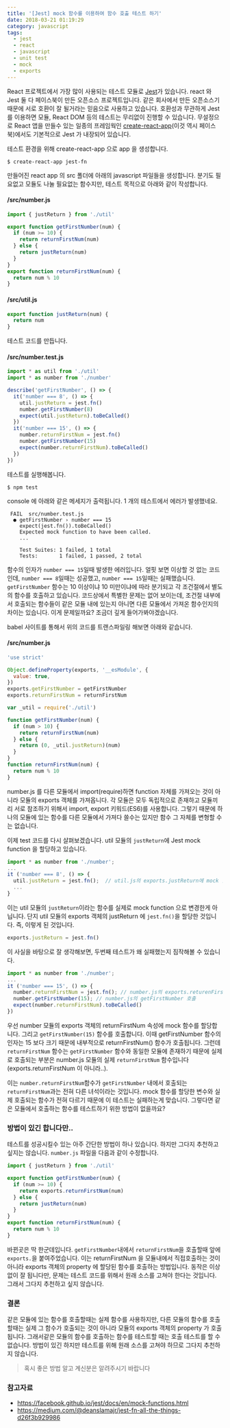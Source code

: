 ```yaml
---
title: '[Jest] mock 함수를 이용하여 함수 호출 테스트 하기'
date: 2018-03-21 01:19:29
category: javascript
tags:
  - jest
  - react
  - javascript
  - unit test
  - mock
  - exports
---
```


React 프로젝트에서 가장 많이 사용되는 테스트 모듈로 [Jest](https://facebook.github.io/jest/)가 있습니다. react 와 Jest 둘 다 페이스북이 만든 오픈소스 프로젝트입니다. 같은 회사에서 만든 오픈소스기 때문에 서로 호환이 잘 될거라는 믿음으로 사용하고 있습니다. 호환성과 무관하게 Jest 를 이용하면 모듈, React DOM 등의 테스트는 무리없이 진행할 수 있습니다. 무설정으로 React 앱을 만들수 있는 일종의 프레임웍인 [create-react-app](https://github.com/facebook/create-react-app)(이것 역시 페이스북)에서도 기본적으로 Jest 가 내장되어 있습니다.

테스트 환경을 위해 create-react-app 으로 app 을 생성합니다.

```
$ create-react-app jest-fn
```

만들어진 react app 의 src 폴더에 아래의 javascript 파일들을 생성합니다.
분기도 필요없고 모듈도 나눌 필요없는 함수지만, 테스트 목적으로 아래와 같이 작성합니다.

#### /src/number.js

```javascript
import { justReturn } from './util'

export function getFirstNumber(num) {
  if (num >= 10) {
    return returnFirstNum(num)
  } else {
    return justReturn(num)
  }
}
export function returnFirstNum(num) {
  return num % 10
}
```

#### /src/util.js

```javascript
export function justReturn(num) {
  return num
}
```

테스트 코드를 만듭니다.

#### /src/number.test.js

```javascript
import * as util from './util'
import * as number from './number'

describe('getFirstNumber', () => {
  it('number === 8', () => {
    util.justReturn = jest.fn()
    number.getFirstNumber(8)
    expect(util.justReturn).toBeCalled()
  })
  it('number === 15', () => {
    number.returnFirstNum = jest.fn()
    number.getFirstNumber(15)
    expect(number.returnFirstNum).toBeCalled()
  })
})
```

테스트를 실행해봅니다.

```
$ npm test
```

console 에 아래와 같은 메세지가 출력됩니다. 1 개의 테스트에서 에러가 발생했네요.

```
 FAIL  src/number.test.js
  ● getFirstNumber › number === 15
    expect(jest.fn()).toBeCalled()
    Expected mock function to have been called.
    ...

    Test Suites: 1 failed, 1 total
    Tests:       1 failed, 1 passed, 2 total
```

함수의 인자가 `number === 15`일때 발생한 에러입니다. 얼핏 보면 이상할 것 없는 코드인데, `number === 8`일때는 성공했고, `number === 15`일때는 실패했습니다. `getFirstNumber` 함수는 10 이상이냐 10 미만이냐에 따라 분기되고 각 조건절에서 별도의 함수를 호출하고 있습니다. 코드상에서 특별한 문제는 없어 보이는데, 조건절 내부에서 호출되는 함수들이 같은 모듈 내에 있는지 아니면 다른 모듈에서 가져온 함수인지의 차이는 있습니다. 이게 문제일까요? 조금더 깊게 들어가봐야겠습니다.

babel 사이트를 통해서 위의 코드를 트랜스파일링 해보면 아래와 같습니다.

#### /src/number.js

```javascript
'use strict'

Object.defineProperty(exports, '__esModule', {
  value: true,
})
exports.getFirstNumber = getFirstNumber
exports.returnFirstNum = returnFirstNum

var _util = require('./util')

function getFirstNumber(num) {
  if (num > 10) {
    return returnFirstNum(num)
  } else {
    return (0, _util.justReturn)(num)
  }
}
function returnFirstNum(num) {
  return num % 10
}
```

number.js 를 다른 모듈에서 import(require)하면 function 자체를 가져오는 것이 아니라 모듈의 exports 객체를 가져옵니다. 각 모듈은 모두 독립적으로 존재하고 모듈끼리 서로 참조하기 위해서 import, export 키워드(ES6)를 사용합니다. 그렇기 때문에 하나의 모듈에 있는 함수를 다른 모듈에서 가져다 쓸수는 있지만 함수 그 자체를 변형할 수는 없습니다.

이제 test 코드를 다시 살펴보겠습니다. util 모듈의 `justReturn`에 Jest mock function 을 할당하고 있습니다.

```javascript
import * as number from './number';
...
it ('number === 8', () => {
  util.justReturn = jest.fn();  // util.js의 exports.justReturn에 mock 함수 할당
  ...
}
```

이는 util 모듈의 `justReturn`이라는 함수를 실제로 mock function 으로 변경한게 아닙니다. 단지 util 모듈의 exports 객체의 justReturn 에 `jest.fn()`을 할당한 것입니다. 즉, 이렇게 된 것입니다.

```javascript
exports.justReturn = jest.fn()
```

이 사실을 바탕으로 잘 생각해보면, 두번째 테스트가 왜 실패했는지 짐작해볼 수 있습니다.

```javascript
import * as number from './number';
...
it ('number === 15', () => {
  number.returnFirstNum = jest.fn(); // number.js의 exports.returenFirstnum에 mock 함수 할당
  number.getFirstNumber(15); // number.js의 getFirstNumber 호출
  expect(number.returnFirstNum).toBeCalled()
})
```

우선 number 모듈의 exports 객체의 returnFirstNum 속성에 mock 함수를 할당합니다. 그리고 `getFirstNumber(15)` 함수를 호출합니다. 이때 getFirstNumber 함수의 인자는 15 보다 크기 때문에 내부적으로 returnFirstNum() 함수가 호출됩니다. 그런데 `returnFirstNum` 함수는 `getFirstNumber` 함수와 동일한 모듈에 존재하기 때문에 실제로 호출되는 부분은 number.js 모듈의 실제 `returnFirstNum` 함수입니다(exports.returnFirstNum 이 아니라..).

이는 `number.returnFirstNum`함수가 `getFirstNumber` 내에서 호출되는 `returnFirstNum`과는 전혀 다른 녀석이라는 것입니다. mock 함수를 할당한 변수와 실제 호출되는 함수가 전혀 다르기 때문에 이 테스트는 실패하는게 맞습니다. 그렇다면 같은 모듈에서 호출하는 함수를 테스트하기 위한 방법이 없을까요?

### 방법이 있긴 합니다만..

테스트를 성공시킬수 있는 아주 간단한 방법이 하나 있습니다. 하지만 그다지 추천하고 싶지는 않습니다. `number.js` 파일을 다음과 같이 수정합니다.

```javascript
import { justReturn } from './util'

export function getFirstNumber(num) {
  if (num >= 10) {
    return exports.returnFirstNum(num)
  } else {
    return justReturn(num)
  }
}
export function returnFirstNum(num) {
  return num % 10
}
```

바뀐곳은 딱 한군데입니다. `getFirstNumber`내에서 `returnFirstNum`을 호출할때 앞에 `exports.`을 붙여주었습니다. 이는 returnFirstNum 을 모듈내에서 직접호출하는 것이 아니라 exports 객체의 property 에 할당된 함수를 호출하는 방법입니다. 동작은 이상없이 잘 됩니다만, 문제는 테스트 코드를 위해서 원래 소스를 고쳐야 한다는 것입니다. 그래서 그다지 추천하고 싶지 않습니다.

### 결론

같은 모듈에 있는 함수를 호출할때는 실제 함수를 사용하지만, 다른 모듈의 함수를 호출할때는 실제 그 함수가 호출되는 것이 아니라 모듈의 exports 객체의 property 가 호출됩니다. 그래서같은 모듈의 함수를 호출하는 함수를 테스트할 때는 호출 테스트를 할 수 없습니다. 방법이 있긴 하지만 테스트를 위해 원래 소스를 고쳐야 하므로 그다지 추천하지 않습니다.

> 혹시 좋은 방법 알고 계신분은 알려주시기 바랍니다

### 참고자료

- https://facebook.github.io/jest/docs/en/mock-functions.html
- https://medium.com/@deanslamajr/jest-fn-all-the-things-d26f3b929986
